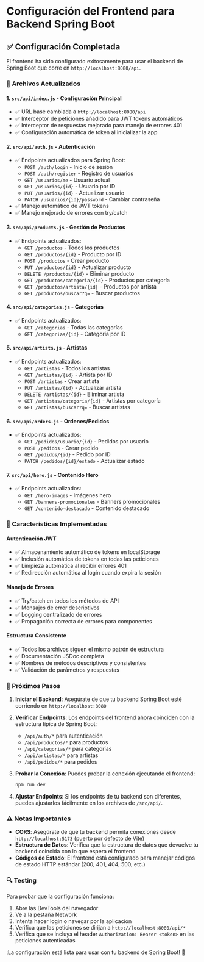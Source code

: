 # Configuración del Frontend para Backend Spring Boot

## ✅ Configuración Completada

El frontend ha sido configurado exitosamente para usar el backend de Spring Boot que corre en `http://localhost:8080/api`.

### 📁 Archivos Actualizados

#### 1. **`src/api/index.js`** - Configuración Principal
- ✅ URL base cambiada a `http://localhost:8080/api`
- ✅ Interceptor de peticiones añadido para JWT tokens automáticos
- ✅ Interceptor de respuestas mejorado para manejo de errores 401
- ✅ Configuración automática de token al inicializar la app

#### 2. **`src/api/auth.js`** - Autenticación
- ✅ Endpoints actualizados para Spring Boot:
  - `POST /auth/login` - Inicio de sesión
  - `POST /auth/register` - Registro de usuarios
  - `GET /usuarios/me` - Usuario actual
  - `GET /usuarios/{id}` - Usuario por ID
  - `PUT /usuarios/{id}` - Actualizar usuario
  - `PATCH /usuarios/{id}/password` - Cambiar contraseña
- ✅ Manejo automático de JWT tokens
- ✅ Manejo mejorado de errores con try/catch

#### 3. **`src/api/products.js`** - Gestión de Productos
- ✅ Endpoints actualizados:
  - `GET /productos` - Todos los productos
  - `GET /productos/{id}` - Producto por ID
  - `POST /productos` - Crear producto
  - `PUT /productos/{id}` - Actualizar producto
  - `DELETE /productos/{id}` - Eliminar producto
  - `GET /productos/categoria/{id}` - Productos por categoría
  - `GET /productos/artista/{id}` - Productos por artista
  - `GET /productos/buscar?q=` - Buscar productos

#### 4. **`src/api/categories.js`** - Categorías
- ✅ Endpoints actualizados:
  - `GET /categorias` - Todas las categorías
  - `GET /categorias/{id}` - Categoría por ID

#### 5. **`src/api/artists.js`** - Artistas
- ✅ Endpoints actualizados:
  - `GET /artistas` - Todos los artistas
  - `GET /artistas/{id}` - Artista por ID
  - `POST /artistas` - Crear artista
  - `PUT /artistas/{id}` - Actualizar artista
  - `DELETE /artistas/{id}` - Eliminar artista
  - `GET /artistas/categoria/{id}` - Artistas por categoría
  - `GET /artistas/buscar?q=` - Buscar artistas

#### 6. **`src/api/orders.js`** - Órdenes/Pedidos
- ✅ Endpoints actualizados:
  - `GET /pedidos/usuario/{id}` - Pedidos por usuario
  - `POST /pedidos` - Crear pedido
  - `GET /pedidos/{id}` - Pedido por ID
  - `PATCH /pedidos/{id}/estado` - Actualizar estado

#### 7. **`src/api/hero.js`** - Contenido Hero
- ✅ Endpoints actualizados:
  - `GET /hero-images` - Imágenes hero
  - `GET /banners-promocionales` - Banners promocionales
  - `GET /contenido-destacado` - Contenido destacado

### 🔧 Características Implementadas

#### Autenticación JWT
- ✅ Almacenamiento automático de tokens en localStorage
- ✅ Inclusión automática de tokens en todas las peticiones
- ✅ Limpieza automática al recibir errores 401
- ✅ Redirección automática al login cuando expira la sesión

#### Manejo de Errores
- ✅ Try/catch en todos los métodos de API
- ✅ Mensajes de error descriptivos
- ✅ Logging centralizado de errores
- ✅ Propagación correcta de errores para componentes

#### Estructura Consistente
- ✅ Todos los archivos siguen el mismo patrón de estructura
- ✅ Documentación JSDoc completa
- ✅ Nombres de métodos descriptivos y consistentes
- ✅ Validación de parámetros y respuestas

### 🚀 Próximos Pasos

1. **Iniciar el Backend**: Asegúrate de que tu backend Spring Boot esté corriendo en `http://localhost:8080`

2. **Verificar Endpoints**: Los endpoints del frontend ahora coinciden con la estructura típica de Spring Boot:
   - `/api/auth/*` para autenticación
   - `/api/productos/*` para productos
   - `/api/categorias/*` para categorías
   - `/api/artistas/*` para artistas
   - `/api/pedidos/*` para pedidos

3. **Probar la Conexión**: Puedes probar la conexión ejecutando el frontend:
   ```bash
   npm run dev
   ```

4. **Ajustar Endpoints**: Si los endpoints de tu backend son diferentes, puedes ajustarlos fácilmente en los archivos de `/src/api/`.

### ⚠️ Notas Importantes

- **CORS**: Asegúrate de que tu backend permita conexiones desde `http://localhost:5173` (puerto por defecto de Vite)
- **Estructura de Datos**: Verifica que la estructura de datos que devuelve tu backend coincida con lo que espera el frontend
- **Códigos de Estado**: El frontend está configurado para manejar códigos de estado HTTP estándar (200, 401, 404, 500, etc.)

### 🔍 Testing

Para probar que la configuración funciona:

1. Abre las DevTools del navegador
2. Ve a la pestaña Network
3. Intenta hacer login o navegar por la aplicación
4. Verifica que las peticiones se dirijan a `http://localhost:8080/api/*`
5. Verifica que se incluya el header `Authorization: Bearer <token>` en las peticiones autenticadas

¡La configuración está lista para usar con tu backend de Spring Boot! 🎉